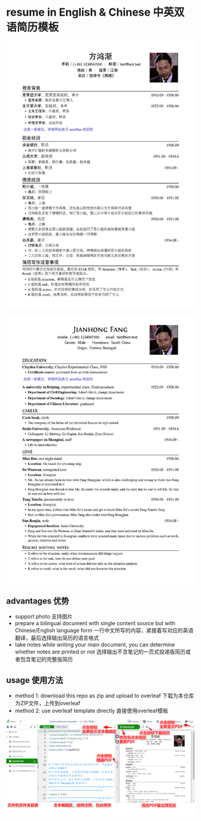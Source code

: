 # resume in English & Chinese 中英双语简历模板

![example](images/Chinese_and_English_Resume_Template.jpg)

![en](images/Chinese_and_English_Resume_Template-en.jpg)

## advantages 优势

- support photo 支持图片
- prepare a bilingual document with single content source but with Chinese/English language form 一行中文所写的内容，紧接着写对应的英语翻译，最后选择输出简历的语言格式
- take notes while writing your main document, you can determine whether notes are printed or not 选择输出不含笔记的一页式投递版简历或者包含笔记的完整版简历

## usage 使用方法

- method 1: download this repo as zip and upload to overleaf 下载为本仓库为ZIP文件，上传到overleaf
- method 2: use overleaf template directly 直接使用overleaf模板

![usage](images/overleaf.jpg)